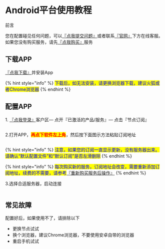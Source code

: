 # Android平台使用教程

前言

您在配置碰见任何问题，可以[『点我提交问题』](https://www.lengjiao.me/submitticket.php)或者联系[『官网』](https://www.lengjiao.me)下方在线客服。如果您没有购买服务，请先[『点我购买』](https://www.lengjiao.me/cart.php)服务

## 下载APP

[『点我下载』](https://alumninpustedutw-my.sharepoint.com/:u:/g/personal/empty_alumni_npust_edu_tw/Ebb905MR60dBgv-02AUR1isB_P8-rBRIbZApDe5wptamHg?download=1)并安装App

{% hint style="info" %}
<mark style="color:blue;">下载后，如无法安装，请更换浏览器下载，建议火狐或者Chrome浏览器</mark>
{% endhint %}

## 配置APP

1\. [『点我登录』](https://www.lengjiao.me/clientarea.php)客户区— 点开『已激活的产品/服务』— 点击『节点订阅』

<div align="left"><figure><img src="https://pic.imgdb.cn/item/65a2b759871b83018ac60f48.png" alt=""><figcaption></figcaption></figure></div>

2.打开APP，<mark style="color:red;">**再点下软件左上角**</mark>，然后按下面图示方法粘贴订阅地址

<div align="left"><figure><img src="https://pic.imgdb.cn/item/668d4df5d9c307b7e97b701d.png" alt=""><figcaption></figcaption></figure></div>

{% hint style="info" %}
<mark style="color:blue;">注意，如果您的订阅一直显示更新，没有服务器出来。请确认“默认配置文件”和“默认订阅”是否左滑删除</mark>
{% endhint %}

{% hint style="info" %}
<mark style="color:blue;">每次购买新的服务，订阅地址会改变，需要重新添加订阅地址，续费的不需要，请参考</mark>[『重新购买服务后操作』](../chang-jian-wen-ti/zhong-xin-gou-mai-fu-wu-hou-cao-zuo.md)
{% endhint %}

3.选择合适服务器，启动连接

<div align="left"><figure><img src="https://pic.imgdb.cn/item/668d4df5d9c307b7e97b7046.png" alt=""><figcaption></figcaption></figure></div>

## 常见故障

配置好后，如果使用不了，请排除以下

* 更换节点试试
* 换个浏览器，建议Chrome浏览器，不要使用安卓自带的浏览器
* 重启手机试试
